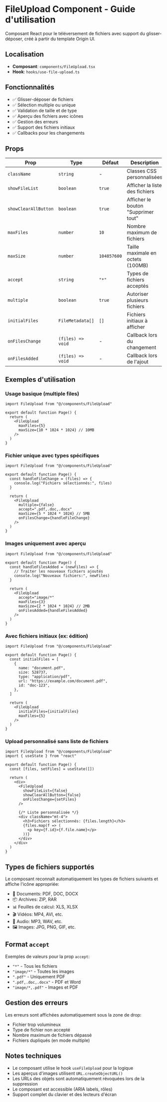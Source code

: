 # FileUpload Component - Guide d'utilisation

Composant React pour le téléversement de fichiers avec support du glisser-déposer, créé à partir du template Origin UI.

## Localisation

- **Composant**: `components/FileUpload.tsx`
- **Hook**: `hooks/use-file-upload.ts`

## Fonctionnalités

- ✅ Glisser-déposer de fichiers
- ✅ Sélection multiple ou unique
- ✅ Validation de taille et de type
- ✅ Aperçu des fichiers avec icônes
- ✅ Gestion des erreurs
- ✅ Support des fichiers initiaux
- ✅ Callbacks pour les changements

## Props

| Prop | Type | Défaut | Description |
|------|------|--------|-------------|
| `className` | `string` | - | Classes CSS personnalisées |
| `showFileList` | `boolean` | `true` | Afficher la liste des fichiers |
| `showClearAllButton` | `boolean` | `true` | Afficher le bouton "Supprimer tout" |
| `maxFiles` | `number` | `10` | Nombre maximum de fichiers |
| `maxSize` | `number` | `104857600` | Taille maximale en octets (100MB) |
| `accept` | `string` | `"*"` | Types de fichiers acceptés |
| `multiple` | `boolean` | `true` | Autoriser plusieurs fichiers |
| `initialFiles` | `FileMetadata[]` | `[]` | Fichiers initiaux à afficher |
| `onFilesChange` | `(files) => void` | - | Callback lors du changement |
| `onFilesAdded` | `(files) => void` | - | Callback lors de l'ajout |

## Exemples d'utilisation

### Usage basique (multiple files)

```tsx
import FileUpload from "@/components/FileUpload"

export default function Page() {
  return (
    <FileUpload
      maxFiles={5}
      maxSize={10 * 1024 * 1024} // 10MB
    />
  )
}
```

### Fichier unique avec types spécifiques

```tsx
import FileUpload from "@/components/FileUpload"

export default function Page() {
  const handleFileChange = (files) => {
    console.log("Fichiers sélectionnés:", files)
  }

  return (
    <FileUpload
      multiple={false}
      accept=".pdf,.doc,.docx"
      maxSize={5 * 1024 * 1024} // 5MB
      onFilesChange={handleFileChange}
    />
  )
}
```

### Images uniquement avec aperçu

```tsx
import FileUpload from "@/components/FileUpload"

export default function Page() {
  const handleFilesAdded = (newFiles) => {
    // Traiter les nouveaux fichiers ajoutés
    console.log("Nouveaux fichiers:", newFiles)
  }

  return (
    <FileUpload
      accept="image/*"
      maxFiles={3}
      maxSize={2 * 1024 * 1024} // 2MB
      onFilesAdded={handleFilesAdded}
    />
  )
}
```

### Avec fichiers initiaux (ex: édition)

```tsx
import FileUpload from "@/components/FileUpload"

export default function Page() {
  const initialFiles = [
    {
      name: "document.pdf",
      size: 528737,
      type: "application/pdf",
      url: "https://example.com/document.pdf",
      id: "doc-123",
    },
  ]

  return (
    <FileUpload
      initialFiles={initialFiles}
      maxFiles={5}
    />
  )
}
```

### Upload personnalisé sans liste de fichiers

```tsx
import FileUpload from "@/components/FileUpload"
import { useState } from "react"

export default function Page() {
  const [files, setFiles] = useState([])

  return (
    <div>
      <FileUpload
        showFileList={false}
        showClearAllButton={false}
        onFilesChange={setFiles}
      />

      {/* Liste personnalisée */}
      <div className="mt-4">
        <h3>Fichiers sélectionnés: {files.length}</h3>
        {files.map(f => (
          <p key={f.id}>{f.file.name}</p>
        ))}
      </div>
    </div>
  )
}
```

## Types de fichiers supportés

Le composant reconnaît automatiquement les types de fichiers suivants et affiche l'icône appropriée:

- 📄 Documents: PDF, DOC, DOCX
- 📦 Archives: ZIP, RAR
- 📊 Feuilles de calcul: XLS, XLSX
- 🎬 Vidéos: MP4, AVI, etc.
- 🎵 Audio: MP3, WAV, etc.
- 🖼️ Images: JPG, PNG, GIF, etc.

## Format `accept`

Exemples de valeurs pour la prop `accept`:

- `"*"` - Tous les fichiers
- `"image/*"` - Toutes les images
- `".pdf"` - Uniquement PDF
- `".pdf,.doc,.docx"` - PDF et Word
- `"image/*,.pdf"` - Images et PDF

## Gestion des erreurs

Les erreurs sont affichées automatiquement sous la zone de drop:

- Fichier trop volumineux
- Type de fichier non accepté
- Nombre maximum de fichiers dépassé
- Fichiers dupliqués (en mode multiple)

## Notes techniques

- Le composant utilise le hook `useFileUpload` pour la logique
- Les aperçus d'images utilisent `URL.createObjectURL()`
- Les URLs des objets sont automatiquement révoquées lors de la suppression
- Le composant est accessible (ARIA labels, rôles)
- Support complet du clavier et des lecteurs d'écran
